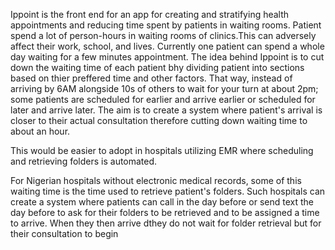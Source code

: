 Ippoint is the front end for an app for creating and stratifying health appointments and reducing time spent by patients in waiting rooms.
Patient spend a lot of person-hours in waiting rooms of clinics.This can adversely affect their work, school, and lives.
Currently one patient can spend a whole day waiting for a few minutes appointment. The idea behind Ippoint is to cut down the waiting time of each patient bhy dividing patient into sections based on thier preffered time and other factors. That way, instead of arriving by 6AM alongside 10s of others to wait for your turn at about 2pm; some patients are scheduled for earlier and arrive earlier or scheduled for later and arrive later.
The aim is to create a system where patient's arrival is closer to their actual consultation therefore cutting down waiting time to about an hour.

This would be easier to adopt in hospitals utilizing EMR where scheduling and retrieving folders is automated. 

For Nigerian hospitals without electronic medical records, some of this waiting time is the time used to retrieve patient's folders. Such hospitals can create a system where patients can call in the day before or send text the day before to ask for their folders to be retrieved and to be assigned a time to arrive. When they then arrive dthey do not wait for folder retrieval but for their consultation to begin

